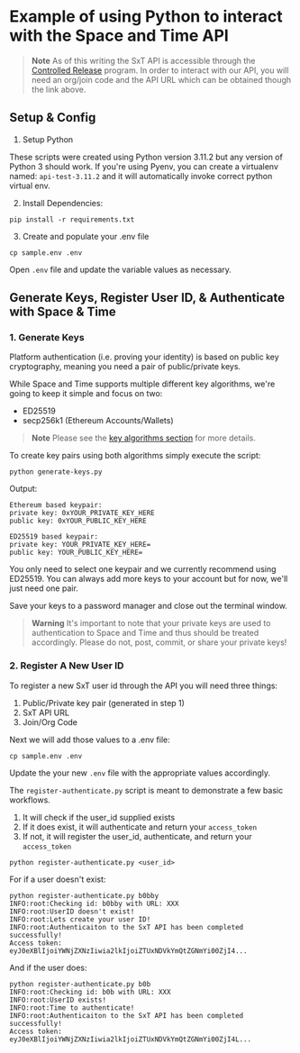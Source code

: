 # Example of using Python to interact with the Space and Time API 

> **Note**
> As of this writing the SxT API is accessible through the [Controlled Release](https://docs.spaceandtime.io/docs/controlled-release) program. In order to interact with our API, you will need an org/join code and the API URL which can be obtained though the link above. 

## Setup & Config
1. Setup Python

These scripts were created using Python version 3.11.2 but any version of Python 3 should work. If you're using Pyenv, you can create a virtualenv named: `api-test-3.11.2` and it will automatically invoke correct python virtual env.  

2. Install Dependencies: 

`pip install -r requirements.txt`

3. Create and populate your .env file

`cp sample.env .env`

Open `.env` file and update the variable values as necessary. 

## Generate Keys, Register User ID, & Authenticate with Space & Time 

### 1. Generate Keys 
Platform authentication (i.e. proving your identity) is based on public key cryptography, meaning you need a pair of public/private keys. 

While Space and Time supports multiple different key algorithms, we're going to keep it simple and focus on two:

- ED25519
- secp256k1 (Ethereum Accounts/Wallets)

> **Note** 
> Please see the [key algorithms section](https://docs.spaceandtime.io/docs/register-and-authenticate#key-algorithms) for more details. 

To create key pairs using both algorithms simply execute the script:

`python generate-keys.py`

Output:

```shell
Ethereum based keypair:
private key: 0xYOUR_PRIVATE_KEY_HERE
public key: 0xYOUR_PUBLIC_KEY_HERE

ED25519 based keypair:
private key: YOUR_PRIVATE_KEY_HERE=
public key: YOUR_PUBLIC_KEY_HERE=
```

You only need to select one keypair and we currently recommend using ED25519. You can always add more keys to your account but for now, we'll just need one pair. 

Save your keys to a password manager and close out the terminal window. 

> **Warning**
> It's important to note that your private keys are used to authentication to Space and Time and thus should be treated accordingly. Please do not, post, commit, or share your private keys! 

### 2. Register A New User ID
To register a new SxT user id through the API you will need three things:
1. Public/Private key pair (generated in step 1) 
2. SxT API URL 
3. Join/Org Code

Next we will add those values to a .env file: 

`cp sample.env .env`

Update the your new `.env` file with the appropriate values accordingly. 

The `register-authenticate.py` script is meant to demonstrate a few basic workflows. 

1. It will check if the user_id supplied exists
2. If it does exist, it will authenticate and return your `access_token` 
2. If not, it will register the user_id, authenticate, and return your `access_token`

`python register-authenticate.py <user_id>`

For if a user doesn't exist:

```
python register-authenticate.py b0bby
INFO:root:Checking id: b0bby with URL: XXX
INFO:root:UserID doesn't exist!
INFO:root:Lets create your user ID!
INFO:root:Authenticaiton to the SxT API has been completed successfully!
Access token: eyJ0eXBlIjoiYWNjZXNzIiwia2lkIjoiZTUxNDVkYmQtZGNmYi00ZjI4...
```

And if the user does:

```
python register-authenticate.py b0b
INFO:root:Checking id: b0b with URL: XXX
INFO:root:UserID exists!
INFO:root:Time to authenticate!
INFO:root:Authenticaiton to the SxT API has been completed successfully!
Access token: eyJ0eXBlIjoiYWNjZXNzIiwia2lkIjoiZTUxNDVkYmQtZGNmYi00ZjI4L...
```


